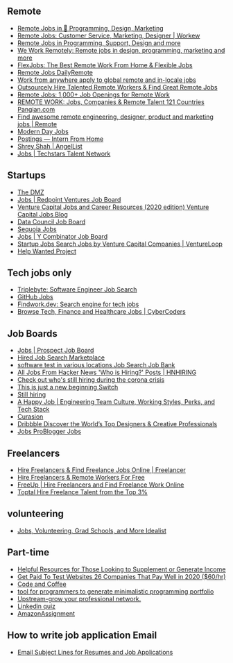 ## Remote
- [Remote Jobs in 💯 Programming, Design, Marketing](https://remoteok.io/) <br/>
- [Remote Jobs: Customer Service, Marketing, Designer | Workew ](https://workew.com/) <br/>
- [Remote Jobs in Programming, Support, Design and more ](https://remotive.io/) <br/>
- [We Work Remotely: Remote jobs in design, programming, marketing and more ](https://weworkremotely.com/) <br/>
- [FlexJobs: The Best Remote Work From Home & Flexible Jobs ](https://www.flexjobs.com/) <br/>
- [Remote Jobs DailyRemote ](https://dailyremote.com/) <br/>
- [Work from anywhere apply to global remote and in-locale jobs ](https://www.kaam.work/) <br/>
- [Outsourcely Hire Talented Remote Workers & Find Great Remote Jobs ](https://www.outsourcely.com/) <br/>
- [Remote Jobs: 1,000+ Job Openings for Remote Work ](https://jobspresso.co/) <br/>
- [REMOTE WORK: Jobs, Companies & Remote Talent 121 Countries Pangian.com ](https://pangian.com/) <br/>
- [Find awesome remote engineering, designer, product and marketing jobs | Remote ](https://remote.com/remote-jobs) <br/>
- [Modern Day Jobs](https://moderndayjobs.com/?ref=producthunt) <br/>
- [Postings — Intern From Home ](https://www.internfromhome.com/postings/) <br/>
- [Shrey Shah | AngelList ](https://angel.co/u/shrey-shah-17) <br/>
- [Jobs | Techstars Talent Network ](https://jobs.techstars.com/) <br/>

## Startups
- [The DMZ ](https://dmz.ryerson.ca/)
- [Jobs | Redpoint Ventures Job Board ](https://careers.redpoint.com/)
- [Venture Capital Jobs and Career Resources (2020 edition) Venture Capital Jobs Blog ](https://johngannonblog.com/)
- [Data Council Job Board ](https://jobs.datacouncil.ai)
- [Sequoia Jobs ](https://www.sequoiacap.com/jobs/#)
- [Jobs | Y Combinator Job Board ](https://ycombinator.monday.vc/)
- [Startup Jobs Search Jobs by Venture Capital Companies | VentureLoop](https://www.ventureloop.com/ventureloop/home.php)
- [Help Wanted Project ](https://www.helpwantedproject.com/)

## Tech jobs only
- [Triplebyte: Software Engineer Job Search ](https://triplebyte.com/users/start)
- [GitHub Jobs ](https://jobs.github.com/)
- [Findwork.dev: Search engine for tech jobs ](https://findwork.dev/)
- [Browse Tech, Finance and Healthcare Jobs | CyberCoders ](https://www.cybercoders.com/jobs/)

## Job Boards
- [Jobs | Prospect Job Board ](https://jobs.prospect.fyi/)
- [Hired Job Search Marketplace](https://hired.ca/)
- [software test in various locations Job Search Job Bank ](https://www.jobbank.gc.ca/jobsearch/jobsearch?sort=M&searchstring=software+test&button.submit=Search)
- [All Jobs From Hacker News 'Who is Hiring?' Posts | HNHIRING](https://hnhiring.com/)
- [Check out who's still hiring during the corona crisis ](https://www.getsilverlining.com/job-board)
- [This is just a new beginning Switch ](https://getwanted.com/en-us/switch)
- [Still hiring ](http://www.stillhiring.io/?fbclid=IwAR243CJhcNmDxeDe8ncSkm35imYb-ntCf0ncBrW7IRN4RNs-u0xcPA2sjUE)
- [A Happy Job | Engineering Team Culture, Working Styles, Perks, and Tech Stack ](https://www.ahappyjob.com/)
- [Curasion ](https://app.curasion.com/#/candidate/portfolio)
- [Dribbble Discover the World’s Top Designers & Creative Professionals ](https://dribbble.com/)
- [Jobs ProBlogger Jobs ](https://problogger.com/jobs/)

## Freelancers
- [Hire Freelancers & Find Freelance Jobs Online | Freelancer ](https://www.freelancer.com/)
- [Hire Freelancers & Remote Workers For Free ](https://talent.hubstaff.com/)
- [FreeUp | Hire Freelancers and Find Freelance Work Online ](https://freeup.net/)
- [Toptal Hire Freelance Talent from the Top 3% ](https://www.toptal.com/)

## volunteering
- [Jobs, Volunteering, Grad Schools, and More Idealist ](https://www.idealist.org/en/)

## Part-time 
- [Helpful Resources for Those Looking to Supplement or Generate Income](https://www.accelerationpartners.com/blog/helpful-resources-for-those-looking-to-supplement-or-generate-income)
- [Get Paid To Test Websites 26 Companies That Pay Well in 2020 ($60/hr) ](https://www.dreamshala.com/best-platforms-to-get-paid-to-test-websites/)
- [Code and Coffee ](https://code.andcoffee.io/onboarding/member/request_invite/question-1)
- [tool for programmers to generate minimalistic programming portfolio](https://github.com/fiffeek/Dyfolio)
- [Upstream-grow your professional network. ](https://upstreamapp.com/)
- [Linkedin quiz](https://github.com/Ebazhanov/in-quiz-questions)
- [AmazonAssignment](https://github.com/amuthansakthivel/AmazonAssignment?files=1)

## How to write job application Email
- [Email Subject Lines for Resumes and Job Applications ](https://www.thebalance.com/email-subject-lines-for-job-applications-2061890)






